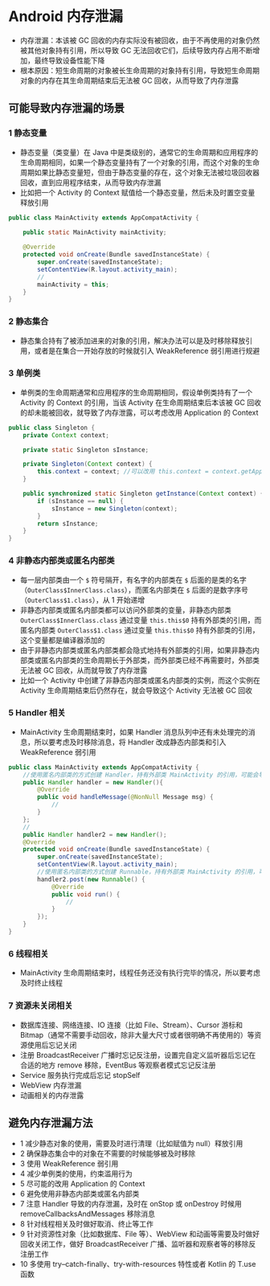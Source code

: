 # Android 内存泄漏
- 内存泄漏：本该被 GC 回收的内存实际没有被回收，由于不再使用的对象仍然被其他对象持有引用，所以导致 GC 无法回收它们，后续导致内存占用不断增加，最终导致设备性能下降
- 根本原因：短生命周期的对象被长生命周期的对象持有引用，导致短生命周期对象的内存在其生命周期结束后无法被 GC 回收，从而导致了内存泄露

## 可能导致内存泄漏的场景

### 1 静态变量
- 静态变量（类变量）在 Java 中是类级别的，通常它的生命周期和应用程序的生命周期相同，如果一个静态变量持有了一个对象的引用，而这个对象的生命周期如果比静态变量短，但由于静态变量的存在，这个对象无法被垃圾回收器回收，直到应用程序结束，从而导致内存泄漏
- 比如把一个 Activity 的 Context 赋值给一个静态变量，然后未及时置空变量释放引用
```java
public class MainActivity extends AppCompatActivity {

    public static MainActivity mainActivity;
    
    @Override
    protected void onCreate(Bundle savedInstanceState) {
        super.onCreate(savedInstanceState);
        setContentView(R.layout.activity_main);
        //
        mainActivity = this;
    }
}
```

### 2 静态集合
- 静态集合持有了被添加进来的对象的引用，解决办法可以是及时移除释放引用，或者是在集合一开始存放的时候就引入 WeakReference 弱引用进行规避

### 3 单例类
- 单例类的生命周期通常和应用程序的生命周期相同，假设单例类持有了一个 Activity 的 Context 的引用，当该 Activity 在生命周期结束后本该被 GC 回收的却未能被回收，就导致了内存泄露，可以考虑改用 Application 的 Context

```java
public class Singleton {
    private Context context;

    private static Singleton sInstance;

    private Singleton(Context context) {
        this.context = context; //可以改用 this.context = context.getApplicationContext(); 避免
    }

    public synchronized static Singleton getInstance(Context context) {
        if (sInstance == null) {
            sInstance = new Singleton(context);
        }
        return sInstance;
    }
}
```

### 4 非静态内部类或匿名内部类
- 每一层内部类由一个 `$` 符号隔开，有名字的内部类在 `$` 后面的是类的名字（`OuterClass$InnerClass.class`），而匿名内部类在 `$` 后面的是数字序号（`OuterClass$1.class`），从 1 开始递增
- 非静态内部类或匿名内部类都可以访问外部类的变量，非静态内部类 `OuterClass$InnerClass.class` 通过变量 `this.this$0` 持有外部类的引用，而匿名内部类 `OuterClass$1.class` 通过变量 `this.this$0` 持有外部类的引用，这个变量都是编译器添加的
- 由于非静态内部类或匿名内部类都会隐式地持有外部类的引用，如果非静态内部类或匿名内部类的生命周期长于外部类，而外部类已经不再需要时，外部类无法被 GC 回收，从而就导致了内存泄露
- 比如一个 Activity 中创建了非静态内部类或匿名内部类的实例，而这个实例在 Activity 生命周期结束后仍然存在，就会导致这个 Activity 无法被 GC 回收

### 5 Handler 相关
- MainActivity 生命周期结束时，如果 Handler 消息队列中还有未处理完的消息，所以要考虑及时移除消息，将 Handler 改成静态内部类和引入 WeakReference 弱引用
```java
public class MainActivity extends AppCompatActivity {
    //使用匿名内部类的方式创建 Handler，持有外部类 MainActivity 的引用，可能会导致内存泄露
    public Handler handler = new Handler(){
        @Override
        public void handleMessage(@NonNull Message msg) {
            //
        }
    };
    //
    public Handler handler2 = new Handler();
    @Override
    protected void onCreate(Bundle savedInstanceState) {
        super.onCreate(savedInstanceState);
        setContentView(R.layout.activity_main);
        //使用匿名内部类的方式创建 Runnable，持有外部类 MainActivity 的引用，可能会导致内存泄露
        handler2.post(new Runnable() {
            @Override
            public void run() {
                //
            }
        });
    }
}
```
### 6 线程相关
- MainActivity 生命周期结束时，线程任务还没有执行完毕的情况，所以要考虑及时终止线程

### 7 资源未关闭相关
- 数据库连接、网络连接、IO 连接（比如 File、Stream）、Cursor 游标和 Bitmap（通常不需要手动回收，除非大量大尺寸或者很明确不再使用的）等资源使用后忘记关闭
- 注册 BroadcastReceiver 广播时忘记反注册，设置完自定义监听器后忘记在合适的地方 remove 移除，EventBus 等观察者模式忘记反注册
- Service 服务执行完成后忘记 stopSelf
- WebView 内存泄漏
- 动画相关的内存泄露

## 避免内存泄漏方法
- 1 减少静态对象的使用，需要及时进行清理（比如赋值为 null）释放引用
- 2 确保静态集合中的对象在不需要的时候能够被及时移除
- 3 使用 WeakReference 弱引用
- 4 减少单例类的使用，约束滥用行为
- 5 尽可能的改用 Application 的 Context
- 6 避免使用非静态内部类或匿名内部类
- 7 注意 Handler 导致的内存泄漏，及时在 onStop 或 onDestroy 时候用 removeCallbacksAndMessages 移除消息
- 8 针对线程相关及时做好取消、终止等工作
- 9 针对资源性对象（比如数据库、File 等）、WebView 和动画等需要及时做好回收关闭工作，做好 BroadcastReceiver 广播、监听器和观察者等的移除反注册工作
- 10 多使用 try–catch-finally、try-with-resources 特性或者 Kotlin 的 T.use 函数
 